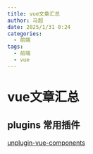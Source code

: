 ```yaml
---
title: vue文章汇总
author: 马超
date: 2025/1/31 0:24
categories:
  - 前端
tags:
  - 前端
  - vue
---
```


# vue文章汇总

## plugins 常用插件

[unplugin-vue-components](/front/vue/plugins/unplugin-vue-components)
